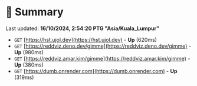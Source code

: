 # 📖 Summary
Last updated: **16/10/2024, 2:54:20 PTG "Asia/Kuala_Lumpur"**

- `GET` [https://hst.ujol.dev](https://hst.ujol.dev) - **Up** (620ms)
- `GET` [https://reddviz.deno.dev/gimme](https://reddviz.deno.dev/gimme) - **Up** (980ms)
- `GET` [https://reddviz.amar.kim/gimme](https://reddviz.amar.kim/gimme) - **Up** (380ms)
- `GET` [https://dumb.onrender.com](https://dumb.onrender.com) - **Up** (319ms)
